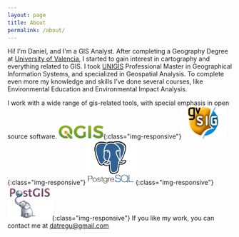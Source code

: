 ```yaml
---
layout: page
title: About
permalink: /about/
---
```


Hi! I'm Daniel, and I'm a GIS Analyst. After completing a Geography Degree at [University of Valencia], I started to gain interest in cartography and everything related to GIS. I took [UNIGIS] Professional Master in Geographical Information Systems, and specialized in Geospatial Analysis. To complete even more my knowledge and skills I’ve done several courses, like Environmental Education and Environmental Impact Analysis.

I work with a wide range of gis-related tools, with special emphasis  in open source software.
![qgis](/static/img/qgis.png){:class="img-responsive"}![gvsig](/static/img/gvsig.png){:class="img-responsive"}![postgresql](/static/img/postgresql.png){:class="img-responsive"}![postgis](/static/img/postgis.png){:class="img-responsive"}
If you like my work, you can contact me at datregu@gmail.com

[University of Valencia]: https://www.uv.es/uvweb/undergraduate-degree-geography-environment/en/degree-geography-environment-1285936391272.html
[UNIGIS]: https://www.unigis.es
